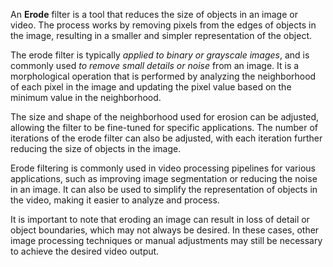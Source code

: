 An **Erode** filter is a tool that reduces the size of objects in an image or video. The process works by removing pixels from the edges of objects in the image, resulting in a smaller and simpler representation of the object.

The erode filter is typically *applied to binary or grayscale images*, and is commonly used *to remove small details or noise* from an image. It is a morphological operation that is performed by analyzing the neighborhood of each pixel in the image and updating the pixel value based on the minimum value in the neighborhood.

The size and shape of the neighborhood used for erosion can be adjusted, allowing the filter to be fine-tuned for specific applications. The number of iterations of the erode filter can also be adjusted, with each iteration further reducing the size of objects in the image.

Erode filtering is commonly used in video processing pipelines for various applications, such as improving image segmentation or reducing the noise in an image. It can also be used to simplify the representation of objects in the video, making it easier to analyze and process.

It is important to note that eroding an image can result in loss of detail or object boundaries, which may not always be desired. In these cases, other image processing techniques or manual adjustments may still be necessary to achieve the desired video output.